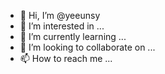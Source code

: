 - 👋 Hi, I’m @yeeunsy
- 👀 I’m interested in ...
- 🌱 I’m currently learning ...
- 💞️ I’m looking to collaborate on ...
- 📫 How to reach me ...

<!---
yeeunsy/yeeunsy is a ✨ special ✨ repository because its `README.md` (this file) appears on your GitHub profile.
You can click the Preview link to take a look at your changes.
--->
